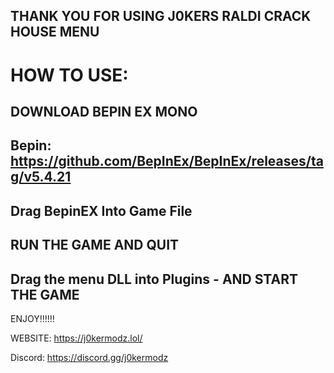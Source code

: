 THANK YOU FOR USING J0KERS RALDI CRACK HOUSE MENU
---------------------------
# HOW TO USE:
               
DOWNLOAD BEPIN EX MONO
---------------------------
Bepin:
https://github.com/BepInEx/BepInEx/releases/tag/v5.4.21
---------------------------

Drag BepinEX Into Game File
---------------------------
RUN THE GAME AND QUIT
------------
Drag the menu DLL into Plugins - AND START THE GAME
------------

ENJOY!!!!!!
   
                                                                                                      
WEBSITE: https://j0kermodz.lol/

Discord: https://discord.gg/j0kermodz
